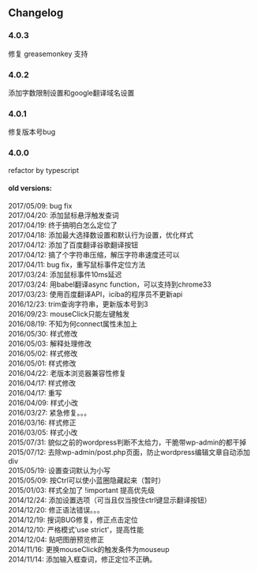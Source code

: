 Changelog
----------

### 4.0.3
修复 greasemonkey 支持

### 4.0.2
添加字数限制设置和google翻译域名设置

### 4.0.1
修复版本号bug

### 4.0.0
refactor by typescript

#### old versions:
2017/05/09: bug fix  
2017/04/20: 添加鼠标悬浮触发查词  
2017/04/19: 终于搞明白怎么定位了  
2017/04/18: 添加最大选择数设置和默认行为设置，优化样式  
2017/04/12: 添加了百度翻译谷歌翻译按钮  
2017/04/12: 搞了个字符串压缩，解压字符串速度还可以  
2017/04/11: bug fix，重写鼠标事件定位方法  
2017/03/24: 添加鼠标事件10ms延迟  
2017/03/24: 用babel翻译async function，可以支持到chrome33  
2017/03/23: 使用百度翻译API，iciba的程序员不更新api  
2016/12/23: trim查询字符串，更新版本号到3  
2016/09/23: mouseClick只能左键触发  
2016/08/19: 不知为何connect属性未加上  
2016/05/30: 样式修改  
2016/05/03: 解释处理修改  
2016/05/02: 样式修改  
2016/05/01: 样式修改  
2016/04/22: 老版本浏览器兼容性修复  
2016/04/17: 样式修改  
2016/04/17: 重写  
2016/04/09: 样式小改  
2016/03/27: 紧急修复。。。  
2016/03/16: 样式修正  
2016/03/05: 样式小改  
2015/07/31: 貌似之前的wordpress判断不太给力，干脆带wp-admin的都干掉  
2015/07/12: 去除wp-admin/post.php页面，防止wordpress编辑文章自动添加div  
2015/05/19: 设置查词默认为小写  
2015/05/09: 按Ctrl可以使小蓝圈隐藏起来（暂时）  
2015/01/03: 样式全加了 !important 提高优先级  
2014/12/24: 添加设置选项（可当且仅当按住ctrl键显示翻译按钮）  
2014/12/20: 修正语法错误。。。  
2014/12/19: 搜词BUG修复，修正点击定位  
2014/12/10: 严格模式'use strict'，提高性能  
2014/12/04: 贴吧图册预览修正  
2014/11/16: 更换mouseClick的触发条件为mouseup  
2014/11/14: 添加输入框查词，修正定位不正确。  
